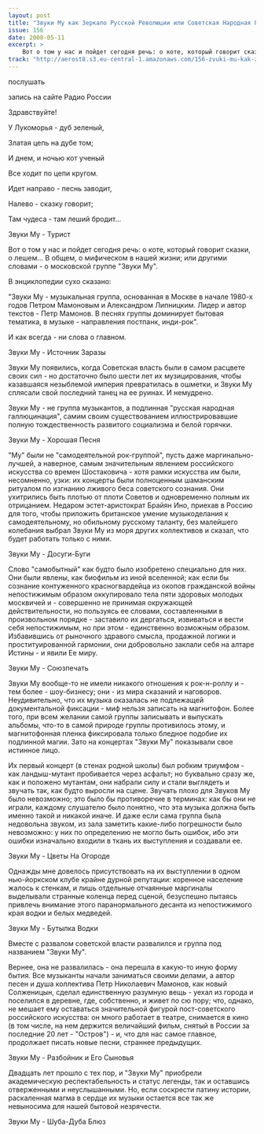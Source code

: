 ```yaml
---
layout: post
title: "Звуки Му как Зеркало Русской Революции или Советская Народная Галлюцинация"
issue: 156
date: 2008-05-11
excerpt: >
    Вот о том у нас и пойдет сегодня речь: о коте, который говорит сказки, о лешем... В общем, о мифическом в нашей жизни; или другими словами - о московской группе "Звуки Му".
track: "http://aerost8.s3.eu-central-1.amazonaws.com/156-zvuki-mu-kak-zerkalo-russkoj-revoljutsii-ili-sovetskaja-narodnaja-galljutsinatsija.mp3"
---
```


послушать

запись на сайте Радио России

Здравствуйте!

У Лукоморья - дуб зеленый,

Златая цепь на дубе том;

И днем, и ночью кот ученый

Все ходит по цепи кругом.

Идет направо - песнь заводит,

Налево - сказку говорит;

Там чудеса - там леший бродит...

Звуки Му - Турист

Вот о том у нас и пойдет сегодня речь: о коте, который говорит сказки, о лешем... В общем, о мифическом в нашей жизни; или другими словами - о московской группе "Звуки Му".

В энциклопедии сухо сказано:

"Звуки Му - музыкальная группа, основанная в Москве в начале 1980-х годов Петром Мамоновым и Александром Липницким. Лидер и автор текстов - Петр Мамонов. В песнях группы доминирует бытовая тематика, в музыке - направления постпанк, инди-рок".

И как всегда - ни слова о главном.

Звуки Му - Источник Заразы

Звуки Му появились, когда Советская власть были в самом расцвете своих сил - но достаточно было шести лет их музицирования, чтобы казавшаяся незыблемой империя превратилась в ошметки, и Звуки Му сплясали свой последний танец на ее руинах. И немудрено.

Звуки Му - не группа музыкантов, а подлинная "русская народная галлюцинация", самим своим существованием иллюстрировавшие полную тождественность развитого социализма и белой горячки.

Звуки Му - Хорошая Песня

"Му" были не "самодеятельной рок-группой", пусть даже маргинально-лучшей, а наверное, самым значительным явлением российского искусства со времен Шостаковича - хотя рамки искусства им были, несомненно, узки: их концерты были полноценным шаманским ритуалом по изгнанию лживого беса советского сознания. Они ухитрились быть плотью от плоти Советов и одновременно полным их отрицанием. Недаром эстет-аристократ Брайян Ино, приехав в Россию для того, чтобы приложить британское умение музыкоделания к самодеятельному, но обильному русскому таланту, без малейшего колебания выбрал Звуки Му из моря других коллективов и сказал, что будет работать только с ними.

Звуки Му - Досуги-Буги

Слово "самобытный" как будто было изобретено специально для них. Они были явлены, как биофильм из иной вселенной; как если бы сознание контуженного красногвардейца из окопов гражданской войны непостижимым образом оккупировало тела пяти здоровых молодых москвичей и - совершенно не принимая окружающей действительности, но пользуясь ее словами, составленными в произвольном порядке - заставило их дергаться, извиваться и вести себя непостижимым, но при этом - единственно возможным образом. Избавившись от рыночного здравого смысла, продажной логики и проституированной гармонии, они добровольно заклали себя на алтаре Истины - и явили Ее миру.

Звуки Му - Союзпечать

Звуки Му вообще-то не имели никакого отношения к рок-н-роллу и - тем более - шоу-бизнесу; они - из мира сказаний и наговоров. Неудивительно, что их музыка оказалась не подлежащей документальной фиксации - миф нельзя записать на магнитофон. Более того, при всем желании самой группы записывать и выпускать альбомы, что-то в самой природе группы противилось этому, и магнитофонная пленка фиксировала только бледное подобие их подлинной магии. Зато на концертах "Звуки Му" показывали свое истинное лицо.

Их первый концерт (в стенах родной школы) был робким триумфом - как ландыш-мутант пробивается через асфальт; но буквально сразу же, как и положено мутантам, они набрали силу и стали выглядеть и звучать так, как будто выросли на сцене. Звучать плохо для Звуков Му было невозможно; это было бы противоречие в терминах: как бы они не играли, каждому слушателю было понятно, что эта музыка должна быть именно такой и никакой иначе. И даже если сама группа была недовольна звуком, из зала заметить какие-либо погрешности было невозможно: у них по определению не могло быть ошибок, ибо эти ошибки изначально входили в ткань их выступления и создавали ее.

Звуки Му - Цветы На Огороде

Однажды мне довелось присутствовать на их выступлении в одном нью-йоркском клубе крайне дурной репутации: коренное население жалось к стенкам, и лишь отдельные отчаянные маргиналы выделывали странные коленца перед сценой, безуспешно пытаясь привлечь внимание этого паранормального десанта из непостижимого края водки и белых медведей.

Звуки Му - Бутылка Водки

Вместе с развалом советской власти развалился и группа под названием "Звуки Му".

Вернее, она не развалилась - она перешла в какую-то иную форму бытия. Все музыканты начали заниматься своими делами, а автор песен и душа коллектива Петр Николаевич Мамонов, как новый Солженицын, сделал единственную разумную вещь - уехал из города и поселился в деревне, где, собственно, и живет по сю пору; что, однако, не мешает ему оставаться значительной фигурой пост-советского российского искусства: он много работает в театре, снимается в кино (в том числе, на нем держится величайший фильм, снятый в России за последние 20 лет - "Остров") - и, что для нас самое главное, продолжает писать новые песни, страннее предыдущих.

Звуки Му - Разбойник и Его Сыновья

Двадцать лет прошло с тех пор, и "Звуки Му" приобрели академическую респектабельность и статус легенды, так и оставшись отверженными и неуслышанными. Но, если соскрести патину истории, раскаленная магма в сердце их музыки остается все так же невыносима для нашей бытовой незрячести.

Звуки Му - Шуба-Дуба Блюз
